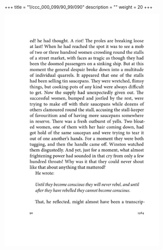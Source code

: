 +++
title = "1/ccc_000_099/90_99/090"
description = ""
weight = 20
+++

<img class="center-fit-jpg" src="/jpg_/out_jpg_1984__090.jpg" ></img>

